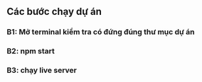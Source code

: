 ## Các bước chạy dự án

### B1: Mở terminal kiểm tra có đứng đúng thư mục dự án

### B2: npm start

### B3: chạy live server

